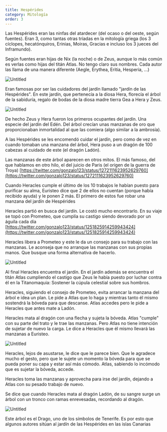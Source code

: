 ```yaml
---
title: Hespérides
category: Mitología
order: 3
---
```


Las Hespérides eran las ninfas del atardecer (del ocaso o del oeste, según fuentes). Eran 3, como tantas otras tríadas en la mitología griega (los 3 cíclopes, hecatónquiros, Erinias, Moiras, Gracias e incluso los 3 jueces del Inframundo).

Según fuentes eran hijas de Nix (la noche) o de Zeus, aunque lo más común es verlas como hijas del titán Atlas. No tengo claro sus nombres. Cada autor las llama de una manera diferente (Aegle, Erythea, Eritia, Hesperia, ...)

![Untitled]({{site.baseurl}}/images/Hespe%rides%20e0f064ad30bf4b5caad56df72958d2b4/File_GardenHesperides_BurneJones_jpg_-_Wikipedia.jpg)

Eran famosas por ser las cuidadores del jardín llamado "jardín de las Hespérides". En este jardín, que pertenecía a la diosa Hera, florecía el árbol de la sabiduría, regalo de bodas de la diosa madre tierra Gea a Hera y Zeus.

![Untitled]({{site.baseurl}}/images/Hespe%rides%20e0f064ad30bf4b5caad56df72958d2b4/Frederic_Leighton_-_The_Garden_of_the_Hesperides_-_Hesperides_-_Wikipedia__la_enciclopedia_libre.jpg)

De hecho Zeus y Hera fueron los primeros ocupantes del jardín. Una especie del jardín del Edén. Del árbol crecían unas manzanas de oro que proporcionaban inmortalidad al que las comiera (algo similar a la ambrosía).

A las Hespérides se les encomendó cuidar el jardín, pero como de vez en cuando tomaban una manzana del árbol, Hera puso a un dragón de 100 cabezas al cuidado de este (el dragón Ladón).

Las manzanas de este árbol aparecen en otros mitos. El más famoso, del que hablamos en otro hilo, el del juicio de Paris (el origen de la guerra de Troya) [https://twitter.com/gonzalo123/status/1272111623952629760](https://twitter.com/gonzalo123/status/1272111623952629760)

Cuando Heracles cumple el último de los 10 trabajos le habían puesto para purificar su alma, Euristeo dice que 2 de ellos no cuentan (porque había recibido ayuda) y le ponen 2 más. El primero de estos fue robar una manzana del jardín de Hespérides

Heracles partió en busca del jardín. Le costó mucho encontrarlo. En su viaje se topó con Prometeo, que cumplía su castigo siendo devorado por un águila cada día [https://twitter.com/gonzalo123/status/1251825914259943424](https://twitter.com/gonzalo123/status/1251825914259943424)

Heracles libera a Prometeo y este le da un consejo para su trabajo con las manzanas. Le aconseja que no arranque las manzanas con sus propias manos. Que busque una forma alternativa de hacerlo.

![Untitled]({{site.baseurl}}/images/Hespe%rides%20e0f064ad30bf4b5caad56df72958d2b4/prometeo_heracles_-_Buscar_con_Google.jpg)

Al final Heracles encuentra el jardín. En el jardín además se encuentra el titán Atlas cumpliendo el castigo que Zeus le había puesto por luchar contra él en la Titanomaquia: Sostener la cúpula celestial sobre sus hombros.

Heracles, siguiendo el consejo de Prometeo, evita arrancar la manzana del árbol e idea un plan. Le pide a Atlas que lo haga y mientras tanto él mismo sostendrá la bóveda para que descanse. Atlas accedes pero le pide a Heracles que antes mate a Ladón.

Heracles mata al dragón con una flecha y sujeta la bóveda. Atlas "cumple" con su parte del trato y le trae las manzanas. Pero Atlas no tiene intención de sujetar de nuevo la carga. Le dice a Heracles que él mismo llevará las manzanas a Euristeo.

![Untitled]({{site.baseurl}}/images/Hespe%rides%20e0f064ad30bf4b5caad56df72958d2b4/heracles_atlas_-_Buscar_con_Google.jpg)

Heracles, lejos de asustarse, le dice que le parece bien. Que le agradece mucho el gesto, pero que le sujete un momento la bóveda para que se pueda poner su capa y estar así más cómodo. Atlas, sabiendo lo incómodo que es sujetar la bóveda, accede.

Heracles toma las manzanas y aprovecha para irse del jardín, dejando a Atlas con su pesado trabajo de nuevo.

Se dice que cuando Heracles mata al dragón Ladón, de su sangre surge un árbol con un tronco con ramas enrevesadas, recordando al dragón. 

![Untitled]({{site.baseurl}}/images/Hespe%rides%20e0f064ad30bf4b5caad56df72958d2b4/Dracaena_draco_-_Dracaena_draco_-_Wikipedia__la_enciclopedia_libre.jpg)

Este árbol es el Drago, uno de los símbolos de Tenerife. Es por esto que algunos autores sitúan al jardín de las Hespérides en las islas Canarias
